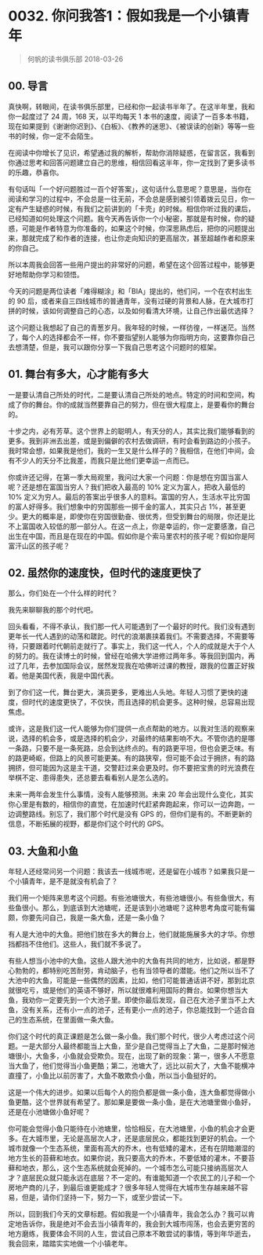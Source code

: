 # 0032. 你问我答1：假如我是一个小镇青年
> 何帆的读书俱乐部
2018-03-26

## 00. 导言

真快啊，转眼间，在读书俱乐部里，已经和你一起读书半年了。在这半年里，我和你一起度过了 24 周，168 天，以平均每天 1 本书的速度，阅读了一百多本书籍，现在如果提到《谢谢你迟到》、《白板》、《教养的迷思》、《被误读的创新》等等一些书的时候，你一定不会陌生。

在阅读中你增长了见识，希望通过我的解析，帮助你消除疑惑，在留言区，我看到你通过思考和回答问题建立自己的思维，相信回看这半年，你一定找到了更多读书的乐趣，恭喜你。

有句话叫「一个好问题胜过一百个好答案」，这句话什么意思呢？意思是，当你在阅读和学习的过程中，不会总是一往无前，不会总是感到被引领着拨云见日，你一定有产生疑惑的时候，有我们之前讲到的「卡壳」的时候。相信你听过我的课后，已经知道如何处理这个问题。我今天再告诉你一个小秘密，那就是有时候，你的疑惑，可能是作者特意为你准备的，如果这个时候，你深思熟虑后，把你的问题提出来，那就完成了和作者的连接，也让你走向知识的更高层次，甚至超越作者和原来的你自己。

所以本周我会回答一些用户提出的非常好的问题，希望在这个回答过程中，能够更好地帮助你学习和领悟。

今天的问题是两位读者「难得糊涂」和「BIA」提出的，他们问，一个在农村出生的 90 后，或者来自三四线城市的普通青年，没有过硬的背景和人脉，在大城市打拼的时候，该如何调整自己的心态，以及如何看清大环境，让自己作出最优选择？

这个问题让我想起了自己的青葱岁月。我年轻的时候，一样彷徨，一样迷茫。当然了，每个人的选择都会不一样，你不要指望别人能够为你指明方向，这要靠你自己去想清楚，但是，我可以跟你分享一下我自己思考这个问题时的框架。

## 01. 舞台有多大，心才能有多大

一是要认清自己所处的时代，二是要认清自己所处的地点。特定的时间和空间，构成了你的舞台。你的成就当然要靠自己的努力，但在很大程度上，是要看你的舞台的。

十步之内，必有芳草。这个世界上的聪明人，有天分的人，其实比我们能够看到的更多。我到非洲去出差，或是到偏僻的农村去做调研，有时会看到路边的小孩子。我时常会想，如果我是他们，我的一生又是什么样子的？我相信，在他们中间，会有不少人的天分不比我差，而我只是比他们更幸运一点而已。

你或许还记得，在第一季大局观里，我问过大家一个问题：你是想在穷国当富人呢？还是想在富国当穷人？我们把收入最高的 10% 定义为富人，把收入最低的 10% 定义为穷人。最后的答案出乎很多人的意料。富国的穷人，生活水平比穷国的富人好得多。我们想象中的穷国那些一掷千金的富人，其实只占 1%，甚至更少。更大的概率是，即使你在穷国很勤奋、很优秀，但受到舞台的局限，你还是比不上富国收入较低的那一部分人。在这一点上，你是幸运的，你一定要感激，自己出生在中国，而且是在现在的中国。假如你是个索马里农村的孩子呢？假如你是阿富汗山区的孩子呢？

## 02. 虽然你的速度快，但时代的速度更快了

那么，你们处在一个什么样的时代？

我先来聊聊我的那个时代吧。

回头看看，不得不承认，我们那一代人可能遇到了一个最好的时代。我们没有遇到更年长一代人遇到的动荡和蹉跎。时代的浪潮裹挟着我们。不需要选择，不需要等待，只要跟着时代朝前走就行了。事实上，我们这一代人，个人的成就是大于个人的努力的。我在读博士的时候，曾经在哈佛大学进修过两年多。等我回到国内，再过了几年，去参加国际会议，居然发现我在哈佛听过课的教授，跟我的位置正好挨着。他是美国代表，我是中国代表。

到了你们这一代，舞台更大，演员更多，更难出人头地。年轻人习惯了更快的速度，但时代的速度更快了，不仅快，而且选择的机会更多。这种时候，总容易出现焦虑。

或许，这是我们这一代人能够为你们提供一点点帮助的地方。以我对生活的观察来说，选择的机会多，或是选择的机会少，对最终的结果影响不大。不管你选的是哪一条路，只要不是一条死路，总会到达终点的。有的路更平坦，但也会更乏味。有的路更崎岖，但路上的风景可能更美。有的路狭窄，但可能不会过于拥挤，有的路拥挤，但可能因为这是主干道，交警赶过来会更及时。你不要把宝贵的时光浪费在举棋不定、患得患失，还总要去看看别人是怎么选的。

未来一两年会发生什么事情，没有人能够预测。未来 20 年会出现什么变化，其实你心里是有数的，相信你的直觉，在加速时代赶紧奔跑起来，你可以一边奔跑，一边调整路线。别忘了，我们那个时代是没有 GPS 的，但你们是有的。不断更新的信息，不断拓展的视野，都是你们这个时代的 GPS。

## 03. 大鱼和小鱼

年轻人还经常问另一个问题：我该去一线城市呢，还是留在小城市？如果我只是一个小镇青年，是不是就没有机会了？

我们用一个矩阵来思考这个问题。有些池塘很大，有些池塘很小。有些鱼很大，有些鱼很小。那么，到底该到大池塘呢，还是该到小池塘呢？这种思考角度可能有偏颇，你要先问自己，我是一条大鱼，还是一条小鱼？

有人是大池中的大鱼。把他们放在多大的舞台上，他们就能施展多大的才华。你想挡都挡不住他们。这些人，我们就不多说了。

有些人想当小池中的大鱼。这些人跟大池中的大鱼有共同的地方，比如说，都是野心勃勃的，都特别吃苦耐劳，肯动脑子，也有当领导者的潜能。他们之所以当不了大池中的大鱼，可能是一些偶然的因素，比如，他们可能普通话讲不好，那到北京就很吃亏，或是他们的英语不够好，所以就很难利用国际的舞台。如果你想当大鱼，我劝你一定要先到一个大池子里。即使你最后发现，自己在大池子里当不上大鱼，没有关系，还有小一点的池子，还有更小一点的池子，你总能找到一个适合自己的生态系统，在里面做一条大鱼。

你们这个时代的真正课题是怎么做一条小鱼。我们那个时代，很少人考虑过这个问题。一是大部分人最终都能当上大鱼，至少是自己觉得当上了大鱼，二是那时候池塘很小，大鱼多，小鱼就会受欺负。现在，出现了新的现象：第一，很多人不愿意当大鱼了，他们觉得当小鱼更酷；第二，池塘大了，远比以前大了，大鱼不能横冲直撞了，小鱼比以前厉害了，大鱼不敢欺负小鱼，所以当小鱼挺好的。

这是一个伟大的进步。如果以后每个人的抱负都是做一条小鱼，连大鱼都觉得做小鱼更酷，这个世界就有希望了。那如果是要做一条小鱼，是在大池塘里做小鱼好，还是在小池塘做小鱼好呢？

你可能会觉得小鱼只能待在小池塘里，恰恰相反，在大池塘里，小鱼的机会才会更多。在大城市里，无论是高层次人才，还是底层民众，都能找到更好的机会。一个城市就像一个生态系统，里面有高大的乔木，也有低矮的灌木，还有在阴暗潮湿的地方生长的苔藓和地衣。如果你说，我只要高大的乔木，不要低矮的灌木，不要苔藓和地衣，那么，这个生态系统就会死掉的。一个城市怎么可能只接纳高层次人才？底层民众就只能永远在底层？不一定的。有谁能知道一个农民工的儿子和一个房地产商的儿子，到最后谁更能成才？很多年轻人觉得在大城市生存越来越不容易，但是，请你们坚持一下，努力一下，或至少尝试一下。

所以，回到我们今天的文章标题。假如我是一个小镇青年，我会怎么办？我可以肯定地告诉你，我是绝对不会去当小镇青年的，我会到大城市闯荡，也会去更穷苦的地方磨练，我要体会不同的人生，尝试自己原本不敢尝试的事情，等到年华逝去，我会回来，踏踏实实地做一个小镇老年。




